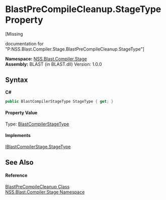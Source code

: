 # BlastPreCompileCleanup.StageType Property 
 

\[Missing <summary> documentation for "P:NSS.Blast.Compiler.Stage.BlastPreCompileCleanup.StageType"\]

**Namespace:**&nbsp;<a href="N_NSS_Blast_Compiler_Stage">NSS.Blast.Compiler.Stage</a><br />**Assembly:**&nbsp;BLAST (in BLAST.dll) Version: 1.0.0

## Syntax

**C#**<br />
``` C#
public BlastCompilerStageType StageType { get; }
```


#### Property Value
Type: <a href="T_NSS_Blast_BlastCompilerStageType">BlastCompilerStageType</a>

#### Implements
<a href="P_NSS_Blast_IBlastCompilerStage_StageType">IBlastCompilerStage.StageType</a><br />

## See Also


#### Reference
<a href="T_NSS_Blast_Compiler_Stage_BlastPreCompileCleanup">BlastPreCompileCleanup Class</a><br /><a href="N_NSS_Blast_Compiler_Stage">NSS.Blast.Compiler.Stage Namespace</a><br />